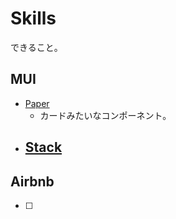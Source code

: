 # Skills

できること。

## MUI

- [Paper](https://mui.com/material-ui/api/paper/)
  - カードみたいなコンポーネント。
- [Stack](https://mui.com/material-ui/react-stack/#main-content)
  - 

## Airbnb

- [ ] 